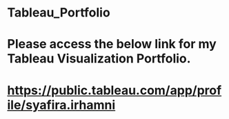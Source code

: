 # Tableau_Portfolio

# Please access the below link for my Tableau Visualization Portfolio.
# https://public.tableau.com/app/profile/syafira.irhamni
